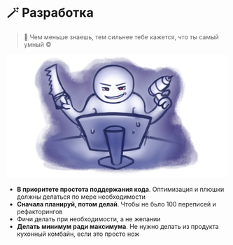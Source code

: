 # 🪄 Разработка

> 💭 Чем меньше знаешь, тем сильнее тебе кажется, что ты самый умный &copy;

![](development-s-dreliu-optimised.png)

- **В приоритете простота поддержания кода**. Оптимизация и плюшки должны делаться по мере необходимости
- **Сначала планируй, потом делай**. Чтобы не бьло 100 переписей и рефакторингов
- Фичи делать при необходимости, а не желании
- **Делать минимум ради максимума**. Не нужно делать из продукта кухонный комбайн, если это просто нож
